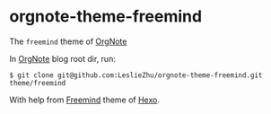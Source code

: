 orgnote-theme-freemind
========================

The `freemind` theme of [OrgNote](https://github.com/LeslieZhu/OrgNote)

In [OrgNote](https://github.com/LeslieZhu/OrgNote) blog root dir, run:

```
$ git clone git@github.com:LeslieZhu/orgnote-theme-freemind.git theme/freemind
```

With help from [Freemind](http://github.com/wzpan/hexo-theme-freemind/) theme of [Hexo](http://zespia.tw/hexo/).

